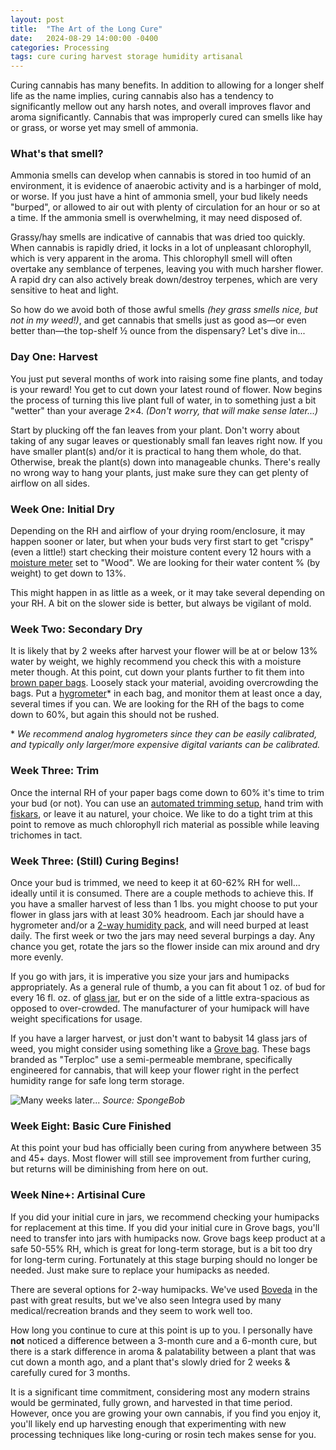 ```yaml
---
layout: post
title:  "The Art of the Long Cure"
date:   2024-08-29 14:00:00 -0400
categories: Processing
tags: cure curing harvest storage humidity artisanal
---
```


Curing cannabis has many benefits. In addition to allowing for a longer shelf life as the name implies, curing cannabis also has a tendency to significantly mellow out any harsh notes, and overall improves flavor and aroma significantly. Cannabis that was improperly cured can smells like hay or grass, or worse yet may smell of ammonia. 

### What's that smell?

Ammonia smells can develop when cannabis is stored in too humid of an environment, it is evidence of anaerobic activity and is a harbinger of mold, or worse. If you just have a hint of ammonia smell, your bud likely needs "burped", or allowed to air out with plenty of circulation for an hour or so at a time. If the ammonia smell is overwhelming, it may need disposed of. 

Grassy/hay smells are indicative of cannabis that was dried too quickly. When cannabis is rapidly dried, it locks in a lot of unpleasant chlorophyll, which is very apparent in the aroma. This chlorophyll smell will often overtake any semblance of terpenes, leaving you with much harsher flower. A rapid dry can also actively break down/destroy terpenes, which are very sensitive to heat and light.

So how do we avoid both of those awful smells *(hey grass smells nice, but not in my weed!)*, and get cannabis that smells just as good as—or even better than—the top-shelf ½ ounce from the dispensary? Let's dive in...

### Day One: Harvest

You just put several months of work into raising some fine plants, and today is your reward! You get to cut down your latest round of flower. Now begins the process of turning this live plant full of water, in to something just a bit "wetter" than your average 2×4. *(Don't worry, that will make sense later...)*

Start by plucking off the fan leaves from your plant. Don't worry about taking of any sugar leaves or questionably small fan leaves right now. If you have smaller plant(s) and/or it is practical to hang them whole, do that. Otherwise, break the plant(s) down into manageable chunks. There's really no wrong way to hang your plants, just make sure they can get plenty of airflow on all sides.

### Week One: Initial Dry

Depending on the RH and airflow of your drying room/enclosure, it may happen sooner or later, but when your buds very first start to get "crispy" (even a little!) start checking their moisture content every 12 hours with a [moisture meter](https://amzn.to/3Mur0Fm) set to "Wood". We are looking for their water content % (by weight) to get down to 13%.

This might happen in as little as a week, or it may take several depending on your RH. A bit on the slower side is better, but always be vigilant of mold.

### Week Two: Secondary Dry

It is likely that by 2 weeks after harvest your flower will be at or below 13% water by weight, we highly recommend you check this with a moisture meter though. At this point, cut down your plants further to fit them into [brown paper bags](https://www.kroger.com/). Loosely stack your material, avoiding overcrowding the bags. Put a [hygrometer](https://amzn.to/4dHZznN)* in each bag, and monitor them at least once a day, several times if you can. We are looking for the RH of the bags to come down to 60%, but again this should not be rushed.

\* *We recommend analog hygrometers since they can be easily calibrated, and typically only larger/more expensive digital variants can be calibrated.*

### Week Three: Trim

Once the internal RH of your paper bags come down to 60% it's time to trim your bud (or not). You can use an [automated trimming setup](https://amzn.to/3T9QU5n), hand trim with [fiskars](https://amzn.to/3MwtXoV), or leave it au naturel, your choice. We like to do a tight trim at this point to remove as much chlorophyll rich material as possible while leaving trichomes in tact.

### Week Three: (Still) Curing Begins!

Once your bud is trimmed, we need to keep it at 60-62% RH for well... ideally until it is consumed. There are a couple methods to achieve this. If you have a smaller harvest of less than 1 lbs. you might choose to put your flower in glass jars with at least 30% headroom. Each jar should have a hygrometer and/or a [2-way humidity pack](https://amzn.to/3MKD1Hf), and will need burped at least daily. The first week or two the jars may need several burpings a day. Any chance you get, rotate the jars so the flower inside can mix around and dry more evenly.

If you go with jars, it is imperative you size your jars and humipacks appropriately. As a general rule of thumb, a you can fit about 1 oz. of bud for every 16 fl. oz. of [glass jar](https://amzn.to/4cNhYye), but er on the side of a little extra-spacious as opposed to over-crowded. The manufacturer of your humipack will have weight specifications for usage.

If you have a larger harvest, or just don't want to babysit 14 glass jars of weed, you might consider using something like a [Grove bag](https://amzn.to/4dH57yH). These bags branded as "Terploc" use a semi-permeable membrane, specifically engineered for cannabis, that will keep your flower right in the perfect humidity range for safe long term storage.

![Many weeks later...](https://i.ytimg.com/vi/9jY4d6mGAUA/maxresdefault.jpg) *Source: SpongeBob*

### Week Eight: Basic Cure Finished

At this point your bud has officially been curing from anywhere between 35 and 45+ days. Most flower will still see improvement from further curing, but returns will be diminishing from here on out. 

### Week Nine+: Artisinal Cure

If you did your initial cure in jars, we recommend checking your humipacks for replacement at this time. If you did your initial cure in Grove bags, you'll need to transfer into jars with humipacks now. Grove bags keep product at a safe 50-55% RH, which is great for long-term storage, but is a bit too dry for long-term curing. Fortunately at this stage burping should no longer be needed. Just make sure to replace your humipacks as needed. 

There are several options for 2-way humipacks. We've used [Boveda](https://amzn.to/3MKD1Hf) in the past with great results, but we've also seen Integra used by many medical/recreation brands and they seem to work well too.

How long you continue to cure at this point is up to you. I personally have **not** noticed a difference between a 3-month cure and a 6-month cure, but there is a stark difference in aroma & palatability between a plant that was cut down a month ago, and a plant that's slowly dried for 2 weeks & carefully cured for 3 months. 

It is a significant time commitment, considering most any modern strains would be germinated, fully grown, and harvested in that time period. However, once you are growing your own cannabis, if you find you enjoy it, you'll likely end up harvesting enough that experimenting with new processing techniques like long-curing or rosin tech makes sense for you.